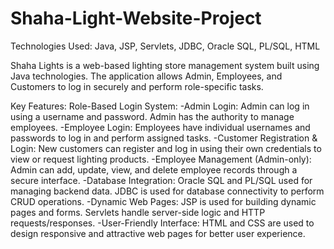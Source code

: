 # Shaha-Light-Website-Project
Technologies Used: Java, JSP, Servlets, JDBC, Oracle SQL, PL/SQL, HTML

Shaha Lights is a web-based lighting store management system built using Java technologies. The application allows Admin, Employees, and Customers to log in securely and perform role-specific tasks.

Key Features:
Role-Based Login System:
-Admin Login: Admin can log in using a username and password. Admin has the authority to manage employees.
-Employee Login: Employees have individual usernames and passwords to log in and perform assigned tasks.
-Customer Registration & Login: New customers can register and log in using their own credentials to view or request lighting products.
-Employee Management (Admin-only):
Admin can add, update, view, and delete employee records through a secure interface.
-Database Integration:
Oracle SQL and PL/SQL used for managing backend data. JDBC is used for database connectivity to perform CRUD operations.
-Dynamic Web Pages:
JSP is used for building dynamic pages and forms. Servlets handle server-side logic and HTTP requests/responses.
-User-Friendly Interface:
HTML and CSS are used to design responsive and attractive web pages for better user experience.
